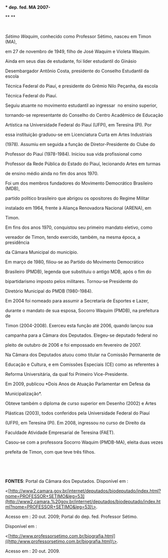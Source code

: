 

**\* dep. fed. MA 2007-**



** **



 



*Sétimo Waquim*, conhecido como Professor Sétimo, nasceu em Timon (MA),

em 27 de novembro de 1949, filho de José Waquim e Violeta Waquim.



Ainda em seus dias de estudante, foi líder estudantil do Ginásio

Desembargador Antônio Costa, presidente do Conselho Estudantil da escola

Técnica Federal do Piauí, e presidente do Grêmio Nilo Peçanha, da escola

Técnica Federal do Piauí.



Seguiu atuante no movimento estudantil ao ingressar  no ensino superior,

tornando-se representante do Conselho do Centro Acadêmico de Educação

Artística na Universidade Federal do Piauí (UFPI), em Teresina (PI). Por

essa instituição graduou-se em Licenciatura Curta em Artes Industriais

(1978). Assumiu em seguida a função de Diretor-Presidente do Clube do

Professor do Piauí (1978-1984). Iniciou sua vida profissional como

Professor da Rede Pública do Estado do Piauí, lecionando Artes em turmas

de ensino médio ainda no fim dos anos 1970.



Foi um dos membros fundadores do Movimento Democrático Brasileiro (MDB),

partido político brasileiro que abrigou os opositores do Regime Militar

instalado em 1964, frente à Aliança Renovadora Nacional (ARENA), em

Timon.



Em fins dos anos 1970, conquistou seu primeiro mandato eletivo, como

vereador de Timon, tendo exercido, também, na mesma época, a presidência

da Câmara Municipal do município.



Em março de 1980, filiou-se ao Partido do Movimento Democrático

Brasileiro (PMDB), legenda que substituiu o antigo MDB, após o fim do

bipartidarismo imposto pelos militares. Tornou-se Presidente do

Diretório Municipal do PMDB (1980-1984).



Em 2004 foi nomeado para assumir a Secretaria de Esportes e Lazer,

durante o mandato de sua esposa, Socorro Waquim (PMDB), na prefeitura de

Timon (2004-2008). Exerceu esta função até 2006, quando lançou sua

campanha para a Câmara dos Deputados. Elegeu-se deputado federal no

pleito de outubro de 2006 e foi empossado em fevereiro de 2007.



Na Câmara dos Deputados atuou como titular na Comissão Permanente de

Educação e Cultura, e em Comissões Especiais (CE) como as referentes à

Reforma Universitária, da qual foi Primeiro Vice-Presidente.



Em 2009, publicou *Dois Anos de Atuação Parlamentar em Defesa da

Municipalização*.



Obteve também o diploma de curso superior em Desenho (2002) e Artes

Plásticas (2003), todos conferidos pela Universidade Federal do Piauí

(UFPI), em Teresina (PI). Em 2008, ingressou no curso de Direito da

Faculdade Atividade Empresarial de Teresina (FAET).



Casou-se com a professora Socorro Waquim (PMDB-MA), eleita duas vezes

prefeita de Timon, com que teve três filhos.



 



 



**FONTES**: Portal da Câmara dos Deputados. Disponível em :

\<[http://www2.camara.gov.br/internet/deputados/biodeputado/index.html?nome=PROFESSOR+SETIMO&leg=53](http://www2.camara.%20gov.br/internet/deputados/biodeputado/index.html?nome=PROFESSOR+SETIMO&leg=53)\>.

Acesso em : 20 out. 2009; Portal do dep. fed. Professor Sétimo.

Disponível em :

\<[http://www.professorsetimo.com.br/biografia.html]((http:/www.professorsetimo.com.br/biografia.html)\>.

Acesso em : 20 out. 2009.

